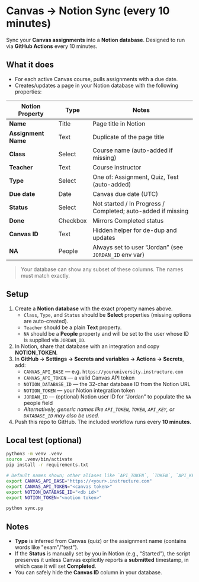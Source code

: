 # Canvas → Notion Sync (every 10 minutes)

Sync your **Canvas assignments** into a **Notion database**.
Designed to run via **GitHub Actions** every 10 minutes.

## What it does

- For each active Canvas course, pulls assignments with a due date.
- Creates/updates a page in your Notion database with the following properties:

| Notion Property    | Type         | Notes |
|--------------------|--------------|-------|
| **Name**           | Title        | Page title in Notion |
| **Assignment Name**| Text         | Duplicate of the page title |
| **Class**          | Select       | Course name (auto-added if missing) |
| **Teacher**        | Text         | Course instructor |
| **Type**           | Select       | One of: Assignment, Quiz, Test (auto-added) |
| **Due date**       | Date         | Canvas due date (UTC) |
| **Status**         | Select       | Not started / In Progress / Completed; auto-added if missing |
| **Done**           | Checkbox     | Mirrors Completed status |
| **Canvas ID**      | Text         | Hidden helper for de-dup and updates |
| **NA**             | People       | Always set to user “Jordan” (see `JORDAN_ID` env var) |

> Your database can show any subset of these columns. The names must match exactly.

## Setup

1. Create a **Notion database** with the exact property names above.
   - `Class`, `Type`, and `Status` should be **Select** properties (missing options are auto-created).
   - `Teacher` should be a plain **Text** property.
   - `NA` should be a **People** property and will be set to the user whose ID is supplied via `JORDAN_ID`.
2. In Notion, share that database with an integration and copy **NOTION_TOKEN**.
3. In **GitHub → Settings → Secrets and variables → Actions → Secrets**, add:
   - `CANVAS_API_BASE` — e.g. `https://youruniversity.instructure.com`
   - `CANVAS_API_TOKEN` — a valid Canvas API token
   - `NOTION_DATABASE_ID` — the 32-char database ID from the Notion URL
   - `NOTION_TOKEN` — your Notion integration token
   - `JORDAN_ID` — (optional) Notion user ID for “Jordan” to populate the `NA` people field
   - *Alternatively, generic names like `API_TOKEN`, `TOKEN`, `API_KEY`, or `DATABASE_ID` may also be used.*
4. Push this repo to GitHub. The included workflow runs every **10 minutes**.

## Local test (optional)

```bash
python3 -m venv .venv
source .venv/bin/activate
pip install -r requirements.txt

# Default names shown; other aliases like `API_TOKEN`, `TOKEN`, `API_KEY`, or `DATABASE_ID` also work.
export CANVAS_API_BASE="https://<your>.instructure.com"
export CANVAS_API_TOKEN="<canvas token>"
export NOTION_DATABASE_ID="<db id>"
export NOTION_TOKEN="<notion token>"

python sync.py
```

## Notes

- **Type** is inferred from Canvas (quiz) or the assignment name (contains words like "exam"/"test").
- If the **Status** is manually set by you in Notion (e.g., “Started”), the script preserves it unless Canvas explicitly reports a **submitted** timestamp, in which case it will set **Completed**.
- You can safely hide the **Canvas ID** column in your database.
